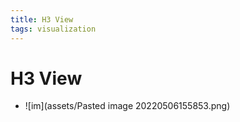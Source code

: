```yaml
---
title: H3 View
tags: visualization
---
```


# H3 View
- ![im](assets/Pasted image 20220506155853.png)












